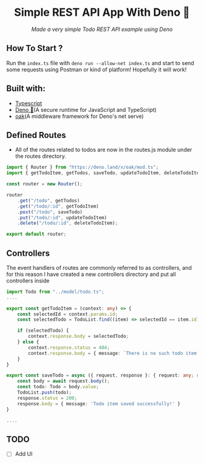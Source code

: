 <div align="center"> 

# Simple REST API App With Deno 🦖
<i>Made a very simple Todo REST API example using Deno</i>

</div>

## How To Start ?

Run the ```index.ts``` file with ```deno run --allow-net index.ts``` and start to send some requests using Postman or kind of platform! Hopefully it will work!

## Built with:

- [Typescript](https://www.typescriptlang.org/)
- [Deno 🦖](https://deno.land/)(A secure runtime for JavaScript and TypeScript)
- [oak](https://github.com/oakserver/oak)(A middleware framework for Deno's net serve)

## Defined Routes

- All of the routes related to todos are now in the routes.js module under the routes directory.

```ts
import { Router } from "https://deno.land/x/oak/mod.ts";
import { getTodoItem, getTodos, saveTodo, updateTodoItem, deleteTodoItem } from "../controllers/todos.ts";

const router = new Router();

router
    .get("/todo", getTodos)
    .get("/todo/:id", getTodoItem)
    .post("/todo", saveTodo)
    .put("/todo/:id", updateTodoItem)
    .delete("/todo/:id", deleteTodoItem);

export default router;
```

## Controllers

The event handlers of routes are commonly referred to as controllers, and for this reason I have created a new controllers directory and put all controllers inside

```ts
import Todo from "../model/todo.ts";
....

export const getTodoItem = (context: any) => {
    const selectedId = context.params.id;
    const selectedTodo = TodoList.find((item) => selectedId == item.id);

    if (selectedTodo) {
        context.response.body = selectedTodo;
    } else {
        context.response.status = 404;
        context.response.body = { message: `There is no such todo item.` }
    }
}

export const saveTodo = async ({ request, response }: { request: any; response: any }) => {
    const body = await request.body();
    const todo: Todo = body.value;
    TodoList.push(todo);
    response.status = 200;
    response.body = { message: 'Todo item saved successfully!' }
}

....

````

## TODO

- [ ] Add UI
